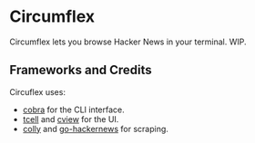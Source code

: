 # Circumflex
Circumflex lets you browse Hacker News in your terminal. WIP.

## Frameworks and Credits
Circuflex uses:
* [cobra](https://github.com/spf13/cobra) for the CLI interface.
* [tcell](https://github.com/gdamore/tcell) and [cview](https://gitlab.com/tslocum/cview) for the UI.
* [colly](https://github.com/gocolly/colly) and [go-hackernews](https://github.com/jacktantram/go-hackernews) for scraping.